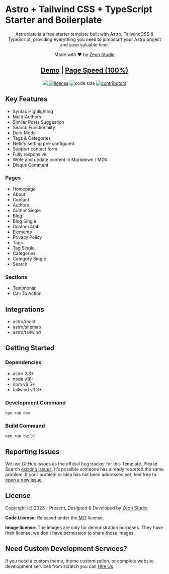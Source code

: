 # Astro + Tailwind CSS + TypeScript Starter and Boilerplate
<p align=center>Astroplate is a free starter template built with Astro, TailwindCSS & TypeScript, providing everything you need to jumpstart your Astro project and save valuable time.</p>

<p align=center> Made with ♥ by <a href="https://zeon.studio/"/> Zeon Studio </a> </a>
</p>

<h2 align="center"> <a target="_blank" href="https://astroplate.netlify.app/" rel="nofollow">Demo</a> | <a  target="_blank" href="https://pagespeed.web.dev/analysis/https-astroplate-netlify-app/yzx3foum3w?form_factor=desktop">Page Speed (100%)</a>
</h2>


<p align=center>
  <a href="https://github.com/withastro/astro/releases/tag/astro%402.0.11" alt="Contributors">
    <img src="https://img.shields.io/static/v1?label=ASTRO&message=2.0&color=000&logo=astro" />
  </a>

  <a href="https://github.com/zeon-studio/astroplate/blob/main/LICENSE">
    <img src="https://img.shields.io/github/license/zeon-studio/astroplate" alt="license"></a>

  <img src="https://img.shields.io/github/languages/code-size/zeon-studio/astroplate" alt="code size">

  <a href="https://github.com/zeon-studio/astroplate/graphs/contributors">
    <img src="https://img.shields.io/github/contributors/zeon-studio/astroplate" alt="contributors"></a>
</p>


## Key Features 

- Syntax Highlighting
- Multi-Authors
- Similar Posts Suggestion 
- Search Functionality 
- Dark Mode 
- Tags & Categories 
- Netlify setting pre-configured
- Support contact form 
- Fully responsive
- Write and update content in Markdown / MDX
- Disqus Comment 

### Pages 

- Homepage 
- About 
- Contact 
- Authors 
- Author Single 
- Blog
- Blog Single 
- Custom 404 
- Elements 
- Privacy Policy 
- Tags 
- Tag Single 
- Categories 
- Category Single 
- Search 

### Sections 

- Testimonial 
- Call To Action 

## Integrations

- astro/react 
- astro/sitemap
- astro/tailwind 



## Getting Started

### Dependencies 

- astro 2.3+
- node v18+
- npm v9.5+
- tailwind v3.3+

### Development Command

```
npm run dev
```

### Build Command

```
npm run build
```


<!-- reporting issue -->
## Reporting Issues

We use GitHub Issues as the official bug tracker for this Template. Please Search [existing issues](https://github.com/zeon-studio/astroplate/issues). It’s possible someone has already reported the same problem.
If your problem or idea has not been addressed yet, feel free to [open a new issue](https://github.com/zeon-studio/astroplate/issues).


<!-- licence -->
## License

Copyright (c) 2023 - Present, Designed & Developed by [Zeon Studio](https://zeon.studio/)

**Code License:** Released under the [MIT](https://github.comzeon-studio/astroplate/blob/main/LICENSE) license.

**Image license:** The images are only for demonstration purposes. They have their license, we don't have permission to share those images.

## Need Custom Development Services?

If you need a custom theme, theme customization, or complete website development services from scratch you can [Hire Us](https://zeon.studio/). 

